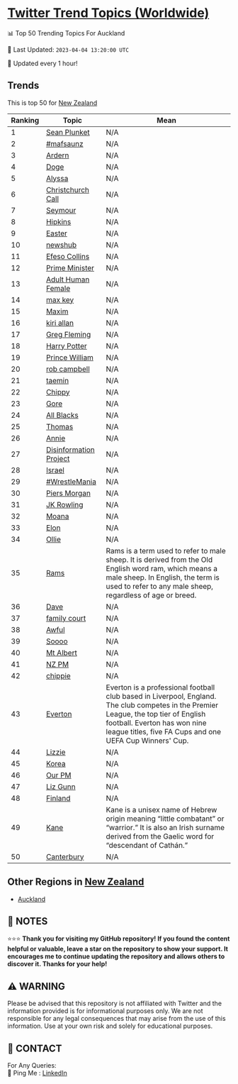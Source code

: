 [Twitter Trend Topics (Worldwide)](https://github.com/ErcinDedeoglu/Twitter-Trend-Topics)
==========


📊 Top 50 Trending Topics For Auckland

📆 Last Updated: `2023-04-04 13:20:00 UTC`

🔧 Updated every 1 hour!


## Trends

This is top 50 for [New Zealand](</New Zealand>)

| Ranking | Topic | Mean |
| ------- | ------------ | ------------ |
| 1 | [Sean Plunket](http://twitter.com/search?q=Sean+Plunket) | N/A |
| 2 | [#mafsaunz](http://twitter.com/search?q=%23mafsaunz) | N/A |
| 3 | [Ardern](http://twitter.com/search?q=Ardern) | N/A |
| 4 | [Doge](http://twitter.com/search?q=Doge) | N/A |
| 5 | [Alyssa](http://twitter.com/search?q=Alyssa) | N/A |
| 6 | [Christchurch Call](http://twitter.com/search?q=Christchurch+Call) | N/A |
| 7 | [Seymour](http://twitter.com/search?q=Seymour) | N/A |
| 8 | [Hipkins](http://twitter.com/search?q=Hipkins) | N/A |
| 9 | [Easter](http://twitter.com/search?q=Easter) | N/A |
| 10 | [newshub](http://twitter.com/search?q=newshub) | N/A |
| 11 | [Efeso Collins](http://twitter.com/search?q=Efeso+Collins) | N/A |
| 12 | [Prime Minister](http://twitter.com/search?q=Prime+Minister) | N/A |
| 13 | [Adult Human Female](http://twitter.com/search?q=Adult+Human+Female) | N/A |
| 14 | [max key](http://twitter.com/search?q=max+key) | N/A |
| 15 | [Maxim](http://twitter.com/search?q=Maxim) | N/A |
| 16 | [kiri allan](http://twitter.com/search?q=kiri+allan) | N/A |
| 17 | [Greg Fleming](http://twitter.com/search?q=Greg+Fleming) | N/A |
| 18 | [Harry Potter](http://twitter.com/search?q=Harry+Potter) | N/A |
| 19 | [Prince William](http://twitter.com/search?q=Prince+William) | N/A |
| 20 | [rob campbell](http://twitter.com/search?q=rob+campbell) | N/A |
| 21 | [taemin](http://twitter.com/search?q=taemin) | N/A |
| 22 | [Chippy](http://twitter.com/search?q=Chippy) | N/A |
| 23 | [Gore](http://twitter.com/search?q=Gore) | N/A |
| 24 | [All Blacks](http://twitter.com/search?q=All+Blacks) | N/A |
| 25 | [Thomas](http://twitter.com/search?q=Thomas) | N/A |
| 26 | [Annie](http://twitter.com/search?q=Annie) | N/A |
| 27 | [Disinformation Project](http://twitter.com/search?q=Disinformation+Project) | N/A |
| 28 | [Israel](http://twitter.com/search?q=Israel) | N/A |
| 29 | [#WrestleMania](http://twitter.com/search?q=%23WrestleMania) | N/A |
| 30 | [Piers Morgan](http://twitter.com/search?q=Piers+Morgan) | N/A |
| 31 | [JK Rowling](http://twitter.com/search?q=JK+Rowling) | N/A |
| 32 | [Moana](http://twitter.com/search?q=Moana) | N/A |
| 33 | [Elon](http://twitter.com/search?q=Elon) | N/A |
| 34 | [Ollie](http://twitter.com/search?q=Ollie) | N/A |
| 35 | [Rams](http://twitter.com/search?q=Rams) | Rams is a term used to refer to male sheep. It is derived from the Old English word ram, which means a male sheep. In English, the term is used to refer to any male sheep, regardless of age or breed. |
| 36 | [Dave](http://twitter.com/search?q=Dave) | N/A |
| 37 | [family court](http://twitter.com/search?q=family+court) | N/A |
| 38 | [Awful](http://twitter.com/search?q=Awful) | N/A |
| 39 | [Soooo](http://twitter.com/search?q=Soooo) | N/A |
| 40 | [Mt Albert](http://twitter.com/search?q=Mt+Albert) | N/A |
| 41 | [NZ PM](http://twitter.com/search?q=NZ+PM) | N/A |
| 42 | [chippie](http://twitter.com/search?q=chippie) | N/A |
| 43 | [Everton](http://twitter.com/search?q=Everton) | Everton is a professional football club based in Liverpool, England. The club competes in the Premier League, the top tier of English football. Everton has won nine league titles, five FA Cups and one UEFA Cup Winners' Cup. |
| 44 | [Lizzie](http://twitter.com/search?q=Lizzie) | N/A |
| 45 | [Korea](http://twitter.com/search?q=Korea) | N/A |
| 46 | [Our PM](http://twitter.com/search?q=Our+PM) | N/A |
| 47 | [Liz Gunn](http://twitter.com/search?q=Liz+Gunn) | N/A |
| 48 | [Finland](http://twitter.com/search?q=Finland) | N/A |
| 49 | [Kane](http://twitter.com/search?q=Kane) | Kane is a unisex name of Hebrew origin meaning “little combatant” or “warrior.” It is also an Irish surname derived from the Gaelic word for “descendant of Cathán.” |
| 50 | [Canterbury](http://twitter.com/search?q=Canterbury) | N/A |



## Other Regions in [New Zealand](</New Zealand>)

* [Auckland](</New Zealand/Auckland.md>)



## 📝 NOTES

⭐⭐⭐ **Thank you for visiting my GitHub repository! If you found the content helpful or valuable, leave a star on the repository to show your support. It encourages me to continue updating the repository and allows others to discover it. Thanks for your help!**


## ⚠️ WARNING

Please be advised that this repository is not affiliated with Twitter and the information provided is for informational purposes only. We are not responsible for any legal consequences that may arise from the use of this information. Use at your own risk and solely for educational purposes.


## 📨 CONTACT

 For Any Queries:  
            🏓 Ping Me : [LinkedIn](https://www.linkedin.com/in/ercindedeoglu/)
